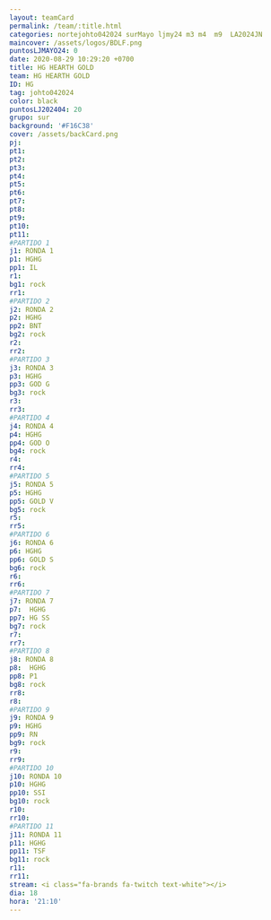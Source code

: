 ```yaml
---
layout: teamCard
permalink: /team/:title.html
categories: nortejohto042024 surMayo ljmy24 m3 m4  m9  LA2024JN
maincover: /assets/logos/BDLF.png
puntosLJMAYO24: 0
date: 2020-08-29 10:29:20 +0700
title: HG HEARTH GOLD
team: HG HEARTH GOLD
ID: HG
tag: johto042024
color: black
puntosLJ202404: 20
grupo: sur
background: '#F16C38'
cover: /assets/backCard.png
pj: 
pt1: 
pt2: 
pt3: 
pt4: 
pt5: 
pt6: 
pt7: 
pt8: 
pt9: 
pt10: 
pt11: 
#PARTIDO 1
j1: RONDA 1
p1: HGHG
pp1: IL
r1: 
bg1: rock
rr1: 
#PARTIDO 2
j2: RONDA 2
p2: HGHG
pp2: BNT
bg2: rock
r2: 
rr2: 
#PARTIDO 3
j3: RONDA 3
p3: HGHG
pp3: GOD G
bg3: rock
r3: 
rr3:
#PARTIDO 4
j4: RONDA 4
p4: HGHG
pp4: GOD O
bg4: rock
r4: 
rr4:
#PARTIDO 5
j5: RONDA 5
p5: HGHG
pp5: GOLD V
bg5: rock
r5: 
rr5:
#PARTIDO 6
j6: RONDA 6
p6: HGHG
pp6: GOLD S
bg6: rock
r6: 
rr6: 
#PARTIDO 7
j7: RONDA 7
p7:  HGHG
pp7: HG SS
bg7: rock
r7: 
rr7: 
#PARTIDO 8
j8: RONDA 8
p8:  HGHG
pp8: P1
bg8: rock
rr8: 
r8: 
#PARTIDO 9
j9: RONDA 9
p9: HGHG
pp9: RN
bg9: rock
r9: 
rr9: 
#PARTIDO 10
j10: RONDA 10
p10: HGHG
pp10: SSI
bg10: rock
r10: 
rr10:
#PARTIDO 11
j11: RONDA 11
p11: HGHG
pp11: TSF
bg11: rock
r11: 
rr11:
stream: <i class="fa-brands fa-twitch text-white"></i>
dia: 18
hora: '21:10'
---
```



